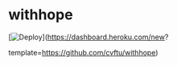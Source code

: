 # withhope



[![Deploy](https://www.herokucdn.com/deploy/button.png)](https://dashboard.heroku.com/new?

template=https://github.com/cvftu/withhope)
